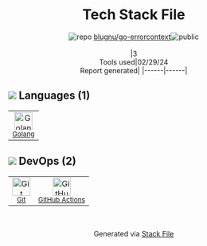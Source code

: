 <!--
&lt;--- Readme.md Snippet without images Start ---&gt;
## Tech Stack
blugnu/go-errorcontext is built on the following main stack:

- [Golang](http://golang.org/) – Languages
- [GitHub Actions](https://github.com/features/actions) – Continuous Integration

Full tech stack [here](/techstack.md)

&lt;--- Readme.md Snippet without images End ---&gt;

&lt;--- Readme.md Snippet with images Start ---&gt;
## Tech Stack
blugnu/go-errorcontext is built on the following main stack:

- <img width='25' height='25' src='https://img.stackshare.io/service/1005/O6AczwfV_400x400.png' alt='Golang'/> [Golang](http://golang.org/) – Languages
- <img width='25' height='25' src='https://img.stackshare.io/service/11563/actions.png' alt='GitHub Actions'/> [GitHub Actions](https://github.com/features/actions) – Continuous Integration

Full tech stack [here](/techstack.md)

&lt;--- Readme.md Snippet with images End ---&gt;
-->
<div align="center">

# Tech Stack File
![](https://img.stackshare.io/repo.svg "repo") [blugnu/go-errorcontext](https://github.com/blugnu/go-errorcontext)![](https://img.stackshare.io/public_badge.svg "public")
<br/><br/>
|3<br/>Tools used|02/29/24 <br/>Report generated|
|------|------|
</div>

## <img src='https://img.stackshare.io/languages.svg'/> Languages (1)
<table><tr>
  <td align='center'>
  <img width='36' height='36' src='https://img.stackshare.io/service/1005/O6AczwfV_400x400.png' alt='Golang'>
  <br>
  <sub><a href="http://golang.org/">Golang</a></sub>
  <br>
  <sub></sub>
</td>

</tr>
</table>

## <img src='https://img.stackshare.io/devops.svg'/> DevOps (2)
<table><tr>
  <td align='center'>
  <img width='36' height='36' src='https://img.stackshare.io/service/1046/git.png' alt='Git'>
  <br>
  <sub><a href="http://git-scm.com/">Git</a></sub>
  <br>
  <sub></sub>
</td>

<td align='center'>
  <img width='36' height='36' src='https://img.stackshare.io/service/11563/actions.png' alt='GitHub Actions'>
  <br>
  <sub><a href="https://github.com/features/actions">GitHub Actions</a></sub>
  <br>
  <sub></sub>
</td>

</tr>
</table>

<br/>
<div align='center'>

Generated via [Stack File](https://github.com/marketplace/stack-file)

